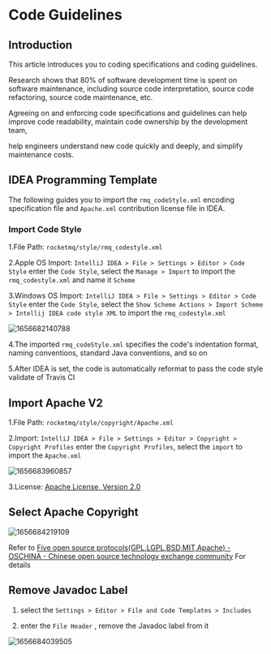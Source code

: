 # Code Guidelines

## Introduction

This article introduces you to coding specifications and coding guidelines.

Research shows that 80% of software development time is spent on software maintenance, including source code interpretation, source code refactoring, source code maintenance, etc.

Agreeing on and enforcing code specifications and guidelines can help improve code readability, maintain code ownership by the development team,

help engineers understand new code quickly and deeply, and simplify maintenance costs.

## IDEA Programming Template

The following guides you to import the ```rmq_codeStyle.xml``` encoding specification file and ```Apache.xml``` contribution license file in IDEA.

### Import Code Style

1.File Path: ```rocketmq/style/rmq_codestyle.xml```

2.Apple OS Import: ```IntelliJ IDEA > File > Settings > Editor > Code Style``` enter the ```Code Style```, select the ```Manage > Import``` to import the ```rmq_codestyle.xml``` and name it ```Scheme```

3.Windows OS Import: ```IntelliJ IDEA > File > Settings > Editor > Code Style``` enter the ```Code Style```, select the ```Show Scheme Actions > Import Scheme > Intellij IDEA code style XML``` to import the ```rmq_codestyle.xml```

![1656682140788](../picture/30code-guidelines/1_codestyle.png)

4.The imported ```rmq_codeStyle.xml``` specifies the code's indentation format, naming conventions, standard Java conventions, and so on

5.After IDEA is set, the code is automatically reformat to pass the code style validate of Travis CI

## Import Apache V2

1.File Path: ```rocketmq/style/copyright/Apache.xml```

2.Import: ```IntelliJ IDEA > File > Settings > Editor > Copyright > Copyright Profiles``` enter the ```Copyright Profiles```, select the ```import``` to import the ```Apache.xml```

![1656683960857](../picture/30code-guidelines/2_ApacheV2.png)

3.License: [Apache License, Version 2.0](https://www.apache.org/licenses/LICENSE-2.0)

## Select Apache Copyright

![1656684219109](../picture/30code-guidelines/3_ApacheCopyRight.png)

Refer to  [Five open source protocols(GPL,LGPL,BSD,MIT,Apache) - OSCHINA - Chinese open source technology exchange community](https://www.oschina.net/question/54100_9455) For details

## Remove Javadoc Label

1. select the ```Settings > Editor > File and Code Templates > Includes```

2. enter the ```File Header``` , remove the Javadoc label from it

![1656684039505](../picture/30code-guidelines/4_FileHeader.png)

